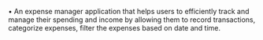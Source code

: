 • An expense manager application that helps users to efficiently track and manage their spending and income by allowing them to record transactions, categorize expenses, filter the expenses based on date and time.

